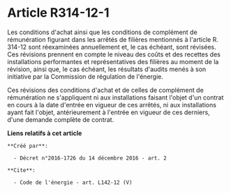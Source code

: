 # Article R314-12-1

Les conditions d'achat ainsi que les conditions de complément de rémunération figurant dans les arrêtés de filières
mentionnés à l'article R. 314-12 sont réexaminées annuellement et, le cas échéant, sont révisées. Ces révisions prennent en
compte le niveau des coûts et des recettes des installations performantes et représentatives des filières au moment de la
révision, ainsi que, le cas échéant, les résultats d'audits menés à son initiative par la Commission de régulation de
l'énergie. 

Ces révisions des conditions d'achat et de celles de complément de rémunération ne s'appliquent ni aux installations faisant
l'objet d'un contrat en cours à la date d'entrée en vigueur de ces arrêtés, ni aux installations ayant fait l'objet,
antérieurement à l'entrée en vigueur de ces derniers, d'une demande complète de contrat.

**Liens relatifs à cet article**

	**Créé par**:

	  - Décret n°2016-1726 du 14 décembre 2016 - art. 2

	**Cite**:

	  - Code de l'énergie - art. L142-12 (V)
